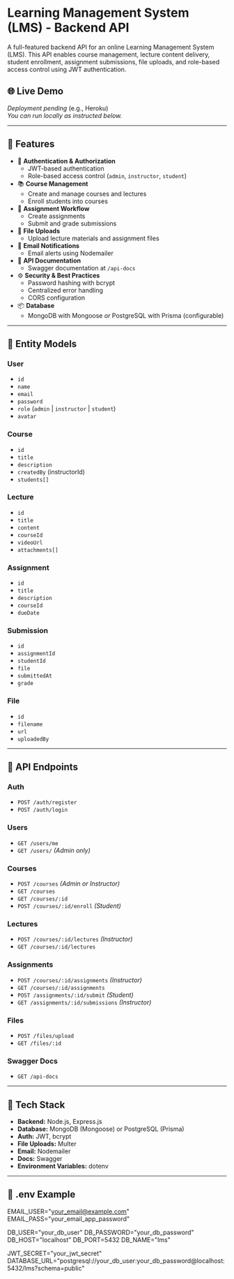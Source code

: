 # Learning Management System (LMS) - Backend API

A full-featured backend API for an online Learning Management System (LMS). This API enables course management, lecture content delivery, student enrollment, assignment submissions, file uploads, and role-based access control using JWT authentication.

## 🌐 Live Demo
_Deployment pending_ (e.g., Heroku)  
_You can run locally as instructed below._

---

## 🚀 Features

- 🔐 **Authentication & Authorization**
  - JWT-based authentication
  - Role-based access control (`admin`, `instructor`, `student`)
- 📚 **Course Management**
  - Create and manage courses and lectures
  - Enroll students into courses
- 📝 **Assignment Workflow**
  - Create assignments
  - Submit and grade submissions
- 📁 **File Uploads**
  - Upload lecture materials and assignment files
- 📧 **Email Notifications**
  - Email alerts using Nodemailer
- 📄 **API Documentation**
  - Swagger documentation at `/api-docs`
- ⚙️ **Security & Best Practices**
  - Password hashing with bcrypt
  - Centralized error handling
  - CORS configuration
- 📦 **Database**
  - MongoDB with Mongoose _or_ PostgreSQL with Prisma (configurable)

---

## 🧱 Entity Models

### User
- `id`
- `name`
- `email`
- `password`
- `role` (`admin` | `instructor` | `student`)
- `avatar`

### Course
- `id`
- `title`
- `description`
- `createdBy` (instructorId)
- `students[]`

### Lecture
- `id`
- `title`
- `content`
- `courseId`
- `videoUrl`
- `attachments[]`

### Assignment
- `id`
- `title`
- `description`
- `courseId`
- `dueDate`

### Submission
- `id`
- `assignmentId`
- `studentId`
- `file`
- `submittedAt`
- `grade`

### File
- `id`
- `filename`
- `url`
- `uploadedBy`

---

## 📡 API Endpoints

### Auth
- `POST /auth/register`
- `POST /auth/login`

### Users
- `GET /users/me`
- `GET /users/` _(Admin only)_

### Courses
- `POST /courses` _(Admin or Instructor)_
- `GET /courses`
- `GET /courses/:id`
- `POST /courses/:id/enroll` _(Student)_

### Lectures
- `POST /courses/:id/lectures` _(Instructor)_
- `GET /courses/:id/lectures`

### Assignments
- `POST /courses/:id/assignments` _(Instructor)_
- `GET /courses/:id/assignments`
- `POST /assignments/:id/submit` _(Student)_
- `GET /assignments/:id/submissions` _(Instructor)_

### Files
- `POST /files/upload`
- `GET /files/:id`

### Swagger Docs
- `GET /api-docs`

---

## 🔧 Tech Stack

- **Backend:** Node.js, Express.js
- **Database:** MongoDB (Mongoose) or PostgreSQL (Prisma)
- **Auth:** JWT, bcrypt
- **File Uploads:** Multer
- **Email:** Nodemailer
- **Docs:** Swagger
- **Environment Variables:** dotenv

---

## 📁 .env Example

EMAIL_USER="your_email@example.com"
EMAIL_PASS="your_email_app_password"

DB_USER="your_db_user"
DB_PASSWORD="your_db_password"
DB_HOST="localhost"
DB_PORT=5432
DB_NAME="lms"

JWT_SECRET="your_jwt_secret"
DATABASE_URL="postgresql://your_db_user:your_db_password@localhost:5432/lms?schema=public"
